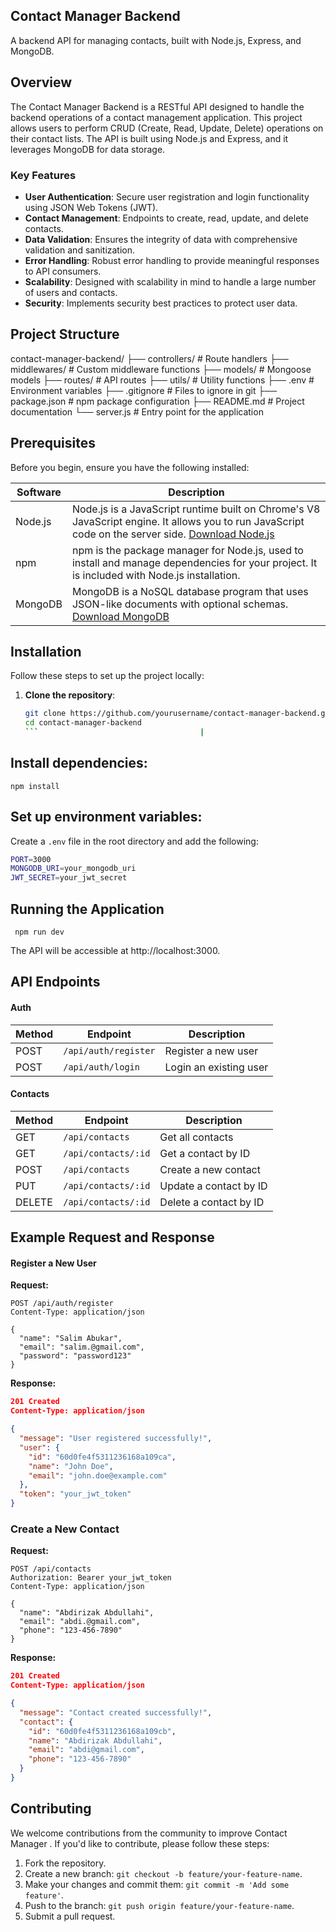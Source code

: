 ## Contact Manager Backend

A backend API for managing contacts, built with Node.js, Express, and MongoDB.

## Overview

The Contact Manager Backend is a RESTful API designed to handle the backend operations of a contact management application. This project allows users to perform CRUD (Create, Read, Update, Delete) operations on their contact lists. The API is built using Node.js and Express, and it leverages MongoDB for data storage.

### Key Features

- **User Authentication**: Secure user registration and login functionality using JSON Web Tokens (JWT).
- **Contact Management**: Endpoints to create, read, update, and delete contacts.
- **Data Validation**: Ensures the integrity of data with comprehensive validation and sanitization.
- **Error Handling**: Robust error handling to provide meaningful responses to API consumers.
- **Scalability**: Designed with scalability in mind to handle a large number of users and contacts.
- **Security**: Implements security best practices to protect user data.

## Project Structure

contact-manager-backend/
├── controllers/ # Route handlers
├── middlewares/ # Custom middleware functions
├── models/ # Mongoose models
├── routes/ # API routes
├── utils/ # Utility functions
├── .env # Environment variables
├── .gitignore # Files to ignore in git
├── package.json # npm package configuration
├── README.md # Project documentation
└── server.js # Entry point for the application

## Prerequisites

Before you begin, ensure you have the following installed:

| Software | Description                                                                                                                                                              |
| -------- | ------------------------------------------------------------------------------------------------------------------------------------------------------------------------ |
| Node.js  | Node.js is a JavaScript runtime built on Chrome's V8 JavaScript engine. It allows you to run JavaScript code on the server side. [Download Node.js](https://nodejs.org/) |
| npm      | npm is the package manager for Node.js, used to install and manage dependencies for your project. It is included with Node.js installation.                              |
| MongoDB  | MongoDB is a NoSQL database program that uses JSON-like documents with optional schemas. [Download MongoDB](https://www.mongodb.com/)                                    |

## Installation

Follow these steps to set up the project locally:

1. **Clone the repository**:
   ````sh
   git clone https://github.com/yourusername/contact-manager-backend.git
   cd contact-manager-backend
   ```                                    |
   ````

## Install dependencies:

```she
npm install
```

## Set up environment variables:

Create a `.env` file in the root directory and add the following:

```bash
PORT=3000
MONGODB_URI=your_mongodb_uri
JWT_SECRET=your_jwt_secret
```

## Running the Application

```
 npm run dev
```

The API will be accessible at http://localhost:3000.

## API Endpoints

#### Auth

| Method | Endpoint             | Description            |
| ------ | -------------------- | ---------------------- |
| POST   | `/api/auth/register` | Register a new user    |
| POST   | `/api/auth/login`    | Login an existing user |

#### Contacts

| Method | Endpoint            | Description            |
| ------ | ------------------- | ---------------------- |
| GET    | `/api/contacts`     | Get all contacts       |
| GET    | `/api/contacts/:id` | Get a contact by ID    |
| POST   | `/api/contacts`     | Create a new contact   |
| PUT    | `/api/contacts/:id` | Update a contact by ID |
| DELETE | `/api/contacts/:id` | Delete a contact by ID |

## Example Request and Response

#### Register a New User

**Request:**

```http
POST /api/auth/register
Content-Type: application/json

{
  "name": "Salim Abukar",
  "email": "salim.@gmail.com",
  "password": "password123"
}
```

**Response:**

```json
201 Created
Content-Type: application/json

{
  "message": "User registered successfully!",
  "user": {
    "id": "60d0fe4f5311236168a109ca",
    "name": "John Doe",
    "email": "john.doe@example.com"
  },
  "token": "your_jwt_token"
}
```

### Create a New Contact

**Request:**

```http
POST /api/contacts
Authorization: Bearer your_jwt_token
Content-Type: application/json

{
  "name": "Abdirizak Abdullahi",
  "email": "abdi.@gmail.com",
  "phone": "123-456-7890"
}
```

**Response:**

```json
201 Created
Content-Type: application/json

{
  "message": "Contact created successfully!",
  "contact": {
    "id": "60d0fe4f5311236168a109cb",
    "name": "Abdirizak Abdullahi",
    "email": "abdi@gmail.com",
    "phone": "123-456-7890"
  }
}
```

## Contributing

We welcome contributions from the community to improve Contact Manager . If you'd like to contribute, please follow these steps:

1. Fork the repository.
2. Create a new branch: `git checkout -b feature/your-feature-name`.
3. Make your changes and commit them: `git commit -m 'Add some feature'`.
4. Push to the branch: `git push origin feature/your-feature-name`.
5. Submit a pull request.
